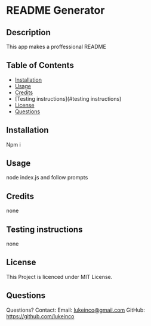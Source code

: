 
  # README Generator

  ## Description
  This app makes a proffessional README

  ## Table of Contents
  - [Installation](#installation)
  - [Usage](#usage)
  - [Credits](#credits)
  - [Testing instructions](#testing instructions)
  - [License](#license)
  - [Questions](#questions)


  ## Installation
  Npm i

  ## Usage
  node index.js and follow prompts

  ## Credits
  none

  ## Testing instructions
  none

  ## License
  This Project is licenced under MIT License.

  ## Questions
  Questions? Contact:
  Email: lukeinco@gmail.com
  GitHub: https://github.com/lukeinco
  